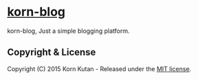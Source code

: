 [korn-blog](https://github.com/dream4j/korn-blog)
=====

korn-blog, Just a simple blogging platform.

## Copyright & License
Copyright (C) 2015 Korn Kutan - Released under the [MIT license](LICENSE).
